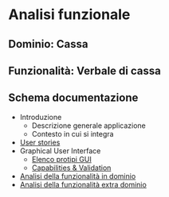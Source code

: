 # Analisi funzionale

## Dominio: **Cassa**
## Funzionalità: **Verbale di cassa**

## Schema documentazione
- Introduzione
    - Descrizione generale applicazione
    - Contesto in cui si integra
- [User stories](user-stories.md)
- Graphical User Interface
    - [Elenco protipi GUI](elenco-protipi.GUI.md)
    - [Capabilities & Validation](GUI-capabilities-validation.md)
- [Analisi della funzionalità in dominio](analisi-dominio.md)
- [Analisi della funzionalità extra dominio](analisi-extra-dominio.md)